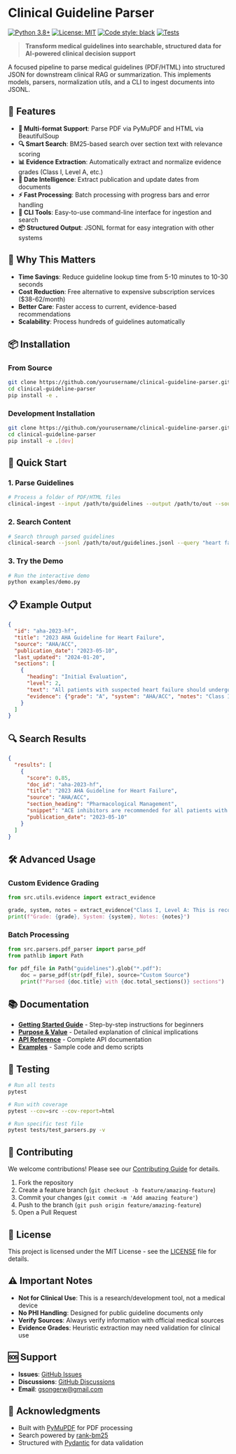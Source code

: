 # Clinical Guideline Parser

[![Python 3.8+](https://img.shields.io/badge/python-3.8+-blue.svg)](https://www.python.org/downloads/)
[![License: MIT](https://img.shields.io/badge/License-MIT-yellow.svg)](https://opensource.org/licenses/MIT)
[![Code style: black](https://img.shields.io/badge/code%20style-black-000000.svg)](https://github.com/psf/black)
[![Tests](https://github.com/yourusername/clinical-guideline-parser/workflows/Tests/badge.svg)](https://github.com/yourusername/clinical-guideline-parser/actions)

> **Transform medical guidelines into searchable, structured data for AI-powered clinical decision support**

A focused pipeline to parse medical guidelines (PDF/HTML) into structured JSON for downstream clinical RAG or summarization. This implements models, parsers, normalization utils, and a CLI to ingest documents into JSONL.

## 🚀 Features

- **📄 Multi-format Support**: Parse PDF via PyMuPDF and HTML via BeautifulSoup
- **🔍 Smart Search**: BM25-based search over section text with relevance scoring
- **📊 Evidence Extraction**: Automatically extract and normalize evidence grades (Class I, Level A, etc.)
- **📅 Date Intelligence**: Extract publication and update dates from documents
- **⚡ Fast Processing**: Batch processing with progress bars and error handling
- **🔧 CLI Tools**: Easy-to-use command-line interface for ingestion and search
- **📦 Structured Output**: JSONL format for easy integration with other systems

## 🏥 Why This Matters

- **Time Savings**: Reduce guideline lookup time from 5-10 minutes to 10-30 seconds
- **Cost Reduction**: Free alternative to expensive subscription services ($38-62/month)
- **Better Care**: Faster access to current, evidence-based recommendations
- **Scalability**: Process hundreds of guidelines automatically

## 📦 Installation

### From Source
```bash
git clone https://github.com/yourusername/clinical-guideline-parser.git
cd clinical-guideline-parser
pip install -e .
```

### Development Installation
```bash
git clone https://github.com/yourusername/clinical-guideline-parser.git
cd clinical-guideline-parser
pip install -e .[dev]
```

## 🚀 Quick Start

### 1. Parse Guidelines
```bash
# Process a folder of PDF/HTML files
clinical-ingest --input /path/to/guidelines --output /path/to/out --source "AHA/ACC"
```

### 2. Search Content
```bash
# Search through parsed guidelines
clinical-search --jsonl /path/to/out/guidelines.jsonl --query "heart failure ACE inhibitors" --k 5
```

### 3. Try the Demo
```bash
# Run the interactive demo
python examples/demo.py
```

## 📋 Example Output

```json
{
  "id": "aha-2023-hf",
  "title": "2023 AHA Guideline for Heart Failure",
  "source": "AHA/ACC",
  "publication_date": "2023-05-10",
  "last_updated": "2024-01-20",
  "sections": [
    {
      "heading": "Initial Evaluation",
      "level": 2,
      "text": "All patients with suspected heart failure should undergo comprehensive evaluation...",
      "evidence": {"grade": "A", "system": "AHA/ACC", "notes": "Class I, Level A"}
    }
  ]
}
```

## 🔍 Search Results

```json
{
  "results": [
    {
      "score": 0.85,
      "doc_id": "aha-2023-hf",
      "title": "2023 AHA Guideline for Heart Failure",
      "source": "AHA/ACC",
      "section_heading": "Pharmacological Management",
      "snippet": "ACE inhibitors are recommended for all patients with reduced ejection fraction...",
      "publication_date": "2023-05-10"
    }
  ]
}
```

## 🛠️ Advanced Usage

### Custom Evidence Grading
```python
from src.utils.evidence import extract_evidence

grade, system, notes = extract_evidence("Class I, Level A: This is recommended")
print(f"Grade: {grade}, System: {system}, Notes: {notes}")
```

### Batch Processing
```python
from src.parsers.pdf_parser import parse_pdf
from pathlib import Path

for pdf_file in Path("guidelines").glob("*.pdf"):
    doc = parse_pdf(str(pdf_file), source="Custom Source")
    print(f"Parsed {doc.title} with {doc.total_sections()} sections")
```

## 📚 Documentation

- **[Getting Started Guide](HOW_TO_RUN.txt)** - Step-by-step instructions for beginners
- **[Purpose & Value](purpose.txt)** - Detailed explanation of clinical implications
- **[API Reference](docs/api.md)** - Complete API documentation
- **[Examples](examples/)** - Sample code and demo scripts

## 🧪 Testing

```bash
# Run all tests
pytest

# Run with coverage
pytest --cov=src --cov-report=html

# Run specific test file
pytest tests/test_parsers.py -v
```

## 🤝 Contributing

We welcome contributions! Please see our [Contributing Guide](CONTRIBUTING.md) for details.

1. Fork the repository
2. Create a feature branch (`git checkout -b feature/amazing-feature`)
3. Commit your changes (`git commit -m 'Add amazing feature'`)
4. Push to the branch (`git push origin feature/amazing-feature`)
5. Open a Pull Request

## 📄 License

This project is licensed under the MIT License - see the [LICENSE](LICENSE) file for details.

## ⚠️ Important Notes

- **Not for Clinical Use**: This is a research/development tool, not a medical device
- **No PHI Handling**: Designed for public guideline documents only
- **Verify Sources**: Always verify information with official medical sources
- **Evidence Grades**: Heuristic extraction may need validation for clinical use

## 🆘 Support

- **Issues**: [GitHub Issues](https://github.com/yourusername/clinical-guideline-parser/issues)
- **Discussions**: [GitHub Discussions](https://github.com/yourusername/clinical-guideline-parser/discussions)
- **Email**: gsongerw@gmail.com

## 🙏 Acknowledgments

- Built with [PyMuPDF](https://pymupdf.readthedocs.io/) for PDF processing
- Search powered by [rank-bm25](https://github.com/dorianbrown/rank_bm25)
- Structured with [Pydantic](https://pydantic.dev/) for data validation
